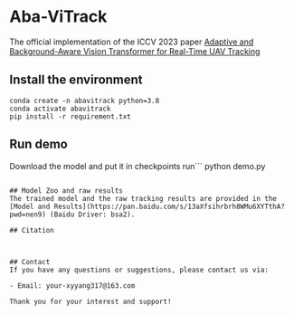 # Aba-ViTrack

The official implementation of the ICCV 2023 paper [Adaptive and Background-Aware Vision Transformer for Real-Time UAV Tracking](https://iccv2023.thecvf.com/)

## Install the environment
   ```
   conda create -n abavitrack python=3.8
   conda activate abavitrack
   pip install -r requirement.txt
   ```

## Run demo
Download the model and put it in checkpoints
run```
   python demo.py
   ```

## Model Zoo and raw results
The trained model and the raw tracking results are provided in the [Model and Results](https://pan.baidu.com/s/13aXfsihrbrh8WMu6XYTthA?pwd=nen9) (Baidu Driver: bsa2).

## Citation



## Contact
If you have any questions or suggestions, please contact us via:

- Email: your-xyyang317@163.com

Thank you for your interest and support!
